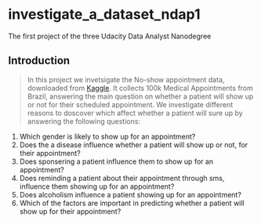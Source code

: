 # investigate_a_dataset_ndap1
The first project of the three Udacity Data Analyst Nanodegree

<a id='intro'></a>
## Introduction

> In this project we invetsigate the No-show appointment data, downloaded from [Kaggle](https://www.kaggle.com/datasets/joniarroba/noshowappointments). It collects 100k Medical Appointments from Brazil, answering the main question on whether a patient will show up or not for their scheduled appointment.  We investigate different reasons to doscover which affect whether a patient will sure up by answering the following questions:

1. Which gender is likely to show up for an appointment?
2. Does the a disease influence whether a patient will show up or not, for their appointment?
3. Does sponsering a patient influence them to show up for an appointment?
4. Does reminding a patient about their appointment through sms, influence them showing up for an appointment?
5. Does alcoholism influence a patient showing up for an appointment?
6. Which of the factors are important in predicting whether a patient will show up for their appointment?
